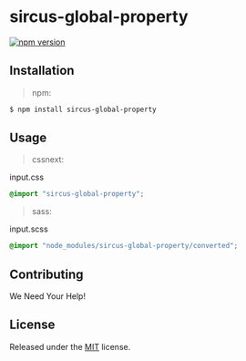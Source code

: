 # sircus-global-property

[![npm version](https://img.shields.io/npm/v/sircus-global-property.svg?style=flat)](https://www.npmjs.com/package/sircus-global-property)


## Installation

> npm:

```bash
$ npm install sircus-global-property
```

## Usage

> cssnext:

input.css
```css
@import "sircus-global-property";
```

> sass:

input.scss
```scss
@import "node_modules/sircus-global-property/converted";
```


## Contributing

We Need Your Help!


## License
Released under the [MIT](https://github.com/sircus/license/blob/master/LICENSE) license.
